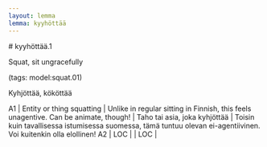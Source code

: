 ```yaml
---
layout: lemma
lemma: kyyhöttää
---
```


<div class="sense">
# <span class="sensename">kyyhöttää.1</span>

<span class="description">Squat, sit ungracefully</span>

(tags: model:squat.01)

<span class="description">Kyhjöttää, kököttää</span>

A1 | Entity or thing squatting | Unlike in regular sitting in Finnish, this feels unagentive. Can be animate, though! | Taho tai asia, joka kyhjöttää | Toisin kuin tavallisessa istumisessa suomessa, tämä tuntuu olevan ei-agentiivinen. Voi kuitenkin olla elollinen!
A2 | LOC |   | LOC |  

</div>

